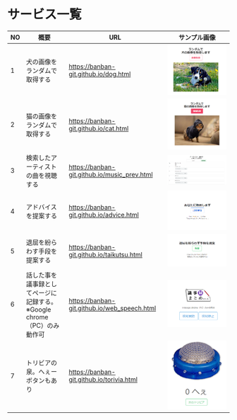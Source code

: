 # サービス一覧


|  NO  |  概要  |  URL  |  サンプル画像  |
| ---- | ---- | ---- | ---- |
|  1  |  犬の画像をランダムで取得する  |  https://banban-git.github.io/dog.html |  <img src="img/dog.png">  |
|  2  |  猫の画像をランダムで取得する  |  https://banban-git.github.io/cat.html  |  <img src="img/cat.png">  |
|  3  |  検索したアーティストの曲を視聴する  |  https://banban-git.github.io/music_prev.html  |  <img src="img/music.png">  |
|  4  |  アドバイスを提案する  |  https://banban-git.github.io/advice.html  |  <img src="img/advice.png">  |
|  5  |  退屈を紛らわす手段を提案する  |  https://banban-git.github.io/taikutsu.html  |  <img src="img/taikutsu.png">  |
|  6  |  話した事を議事録としてページに記録する。<br> ※Google chrome（PC）のみ動作可 |  https://banban-git.github.io/web_speech.html  |  <img src="img/speech.png">  |
|  7  |  トリビアの泉。へぇーボタンもあり |  https://banban-git.github.io/torivia.html  |  <img src="img/hee2.png">  |
